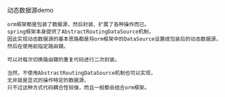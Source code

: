 动态数据源demo

    orm框架都是包装了数据源，然后封装、扩展了各种操作而已。
    spring框架本身提供了AbstractRoutingDataSource机制，
    因此实现动态数据源的基本思路都是将orm框架中的DataSource设置成包装后的动态数据源，然后在使用前指定路由键。
        
    可以对每次切换路由键的重复代码进行二次封装。
        
    当然，不使用AbstractRoutingDataSource机制也可以实现，
    无非就是显式的操作特定的数据源，
    只不过这种方式代码耦合性较强，而且一般都会结合orm框架。
    
